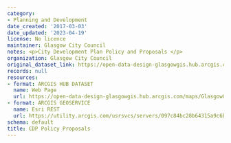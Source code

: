 ```yaml
---
category:
- Planning and Development
date_created: '2017-03-03'
date_updated: '2023-04-19'
license: No licence
maintainer: Glasgow City Council
notes: <p>City Development Plan Policy and Proposals </p>
organization: Glasgow City Council
original_dataset_link: https://open-data-design-glasgowgis.hub.arcgis.com/maps/GlasgowGIS::cdp-policy-proposals-2
records: null
resources:
- format: ARCGIS HUB DATASET
  name: Web Page
  url: https://open-data-design-glasgowgis.hub.arcgis.com/maps/GlasgowGIS::cdp-policy-proposals-2
- format: ARCGIS GEOSERVICE
  name: Esri REST
  url: https://utility.arcgis.com/usrsvcs/servers/097c84bc28b64315a9c6b03c99bcc4d3/rest/services/AGOL/CDP_Policy_Proposals/MapServer
schema: default
title: CDP Policy Proposals
---
```

